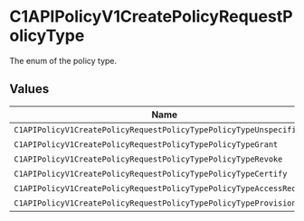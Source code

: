 # C1APIPolicyV1CreatePolicyRequestPolicyType

The enum of the policy type.


## Values

| Name                                                                | Value                                                               |
| ------------------------------------------------------------------- | ------------------------------------------------------------------- |
| `C1APIPolicyV1CreatePolicyRequestPolicyTypePolicyTypeUnspecified`   | POLICY_TYPE_UNSPECIFIED                                             |
| `C1APIPolicyV1CreatePolicyRequestPolicyTypePolicyTypeGrant`         | POLICY_TYPE_GRANT                                                   |
| `C1APIPolicyV1CreatePolicyRequestPolicyTypePolicyTypeRevoke`        | POLICY_TYPE_REVOKE                                                  |
| `C1APIPolicyV1CreatePolicyRequestPolicyTypePolicyTypeCertify`       | POLICY_TYPE_CERTIFY                                                 |
| `C1APIPolicyV1CreatePolicyRequestPolicyTypePolicyTypeAccessRequest` | POLICY_TYPE_ACCESS_REQUEST                                          |
| `C1APIPolicyV1CreatePolicyRequestPolicyTypePolicyTypeProvision`     | POLICY_TYPE_PROVISION                                               |